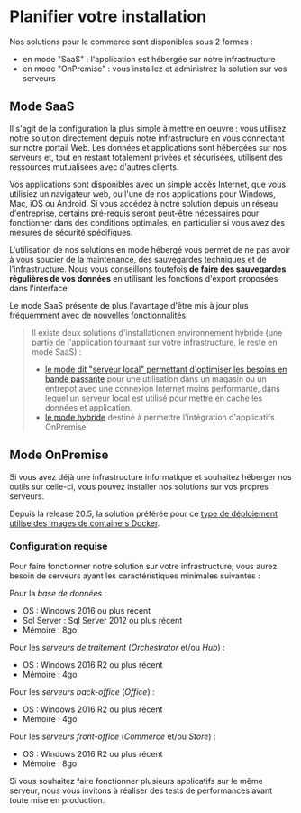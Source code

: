 # Planifier votre installation

Nos solutions pour le commerce sont disponibles sous 2 formes : 

* en mode "SaaS" : l'application est hébergée sur notre infrastructure
* en mode "OnPremise" : vous installez et administrez la solution sur vos serveurs

## Mode SaaS

Il s'agit de la configuration la plus simple à mettre en oeuvre : vous utilisez notre solution directement depuis notre infrastructure en vous connectant sur notre portail Web. Les données et applications sont hébergées sur nos serveurs et, tout en restant totalement privées et sécurisées, utilisent des ressources mutualisées avec d'autres clients. 

Vos applications sont disponibles avec un simple accès Internet, que vous utilisiez un navigateur web, ou l'une de nos applications pour Windows, Mac, iOS ou Android. Si vous accédez à notre solution depuis un réseau d'entreprise, [certains pré-requis seront peut-être nécessaires](saas/saas-prerequis.md) pour fonctionner dans des conditions optimales, en particulier si vous avez des mesures de sécurité spécifiques.

L'utilisation de nos solutions en mode hébergé vous permet de ne pas avoir à vous soucier de la maintenance, des sauvegardes techniques et de l'infrastructure. Nous vous conseillons toutefois **de faire des sauvegardes régulières de vos données** en utilisant les fonctions d'export proposées dans l'interface.

Le mode SaaS présente de plus l'avantage d'être mis à jour plus fréquemment avec de nouvelles fonctionnalités.

> Il existe deux solutions d'installationen environnement hybride (une partie de l'application tournant sur votre infrastructure, le reste en mode SaaS) : 
> - [le mode dit "serveur local" permettant d'optimiser les besoins en bande passante](storeserver/index.md) pour une utilisation dans un magasin ou un entrepot avec une connexion Internet moins performante, dans lequel un serveur local est utilisé pour mettre en cache les données et application.
> - [le mode hybride](onpremise/docker.md#mode-hybride) destiné à permettre l'intégration d'applicatifs OnPremise

## Mode OnPremise

Si vous avez déjà une infrastructure informatique et souhaitez héberger nos outils sur celle-ci, vous pouvez installer nos solutions sur vos propres serveurs.

Depuis la release 20.5, la solution préférée pour ce [type de déploiement utilise des images de containers Docker](onpremise/docker.md).

### Configuration requise

Pour faire fonctionner notre solution sur votre infrastructure, vous aurez besoin de serveurs ayant les caractéristiques minimales suivantes :

Pour la *base de données* :
- OS : Windows 2016 ou plus récent
- Sql Server : Sql Server 2012 ou plus récent
- Mémoire : 8go

Pour les *serveurs de traitement* (_Orchestrator_ et/ou _Hub_) :
- OS : Windows 2016 R2 ou plus récent
- Mémoire : 4go

Pour les *serveurs back-office* (_Office_) :
- OS : Windows 2016 R2 ou plus récent
- Mémoire : 4go

Pour les *serveurs front-office* (_Commerce_ et/ou _Store_) :
- OS : Windows 2016 R2 ou plus récent
- Mémoire : 8go

Si vous souhaitez faire fonctionner plusieurs applicatifs sur le même serveur, nous vous invitons à réaliser des tests de performances avant toute mise en production.